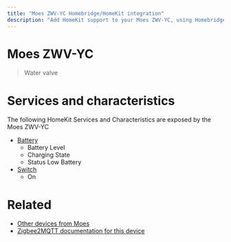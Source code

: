 ```yaml
---
title: "Moes ZWV-YC Homebridge/HomeKit integration"
description: "Add HomeKit support to your Moes ZWV-YC, using Homebridge, Zigbee2MQTT and homebridge-z2m."
---
```

<!---
This file has been GENERATED using src/docgen/docgen.ts
DO NOT EDIT THIS FILE MANUALLY!
-->
# Moes ZWV-YC
> Water valve


# Services and characteristics
The following HomeKit Services and Characteristics are exposed by
the Moes ZWV-YC

* [Battery](../../battery.md)
  * Battery Level
  * Charging State
  * Status Low Battery
* [Switch](../../switch.md)
  * On


# Related
* [Other devices from Moes](../index.md#moes)
* [Zigbee2MQTT documentation for this device](https://www.zigbee2mqtt.io/devices/ZWV-YC.html)